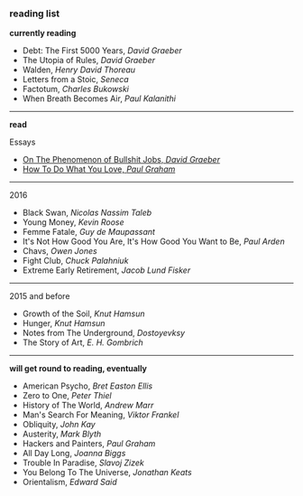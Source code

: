 ### reading list


**currently reading**
- Debt: The First 5000 Years, _David Graeber_
- The Utopia of Rules, _David Graeber_
- Walden, _Henry David Thoreau_ 
- Letters from a Stoic, _Seneca_
- Factotum, _Charles Bukowski_
- When Breath Becomes Air, _Paul Kalanithi_

---

**read**

Essays
- [On The Phenomenon of Bullshit Jobs, _David
  Graeber_](http://strikemag.org/bullshit-jobs/)
- [How To Do What You Love, _Paul Graham_](http://www.paulgraham.com/love.html)
---

2016

- Black Swan, _Nicolas Nassim Taleb_
- Young Money, _Kevin Roose_
- Femme Fatale, _Guy de Maupassant_ 
- It's Not How Good You Are, It's How Good You Want to Be, _Paul Arden_ 
- Chavs, _Owen Jones_
- Fight Club, _Chuck Palahniuk_
- Extreme Early Retirement, _Jacob Lund Fisker_
---

2015 and before 

- Growth of the Soil, _Knut Hamsun_
- Hunger, _Knut Hamsun_
- Notes from The Underground, _Dostoyevksy_
- The Story of Art, _E. H. Gombrich_


---

**will get round to reading, eventually**

- American Psycho, _Bret Easton Ellis_
- Zero to One, _Peter Thiel_
- History of The World, _Andrew Marr_
- Man's Search For Meaning, _Viktor Frankel_
- Obliquity, _John Kay_
- Austerity, _Mark Blyth_
- Hackers and Painters, _Paul Graham_ 
- All Day Long, _Joanna Biggs_
- Trouble In Paradise, _Slavoj Zizek_
- You Belong To The Universe, _Jonathan Keats_
- Orientalism, _Edward Said_

